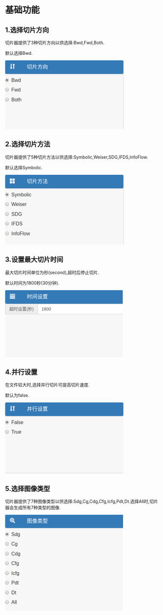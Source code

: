 # 基础功能

## 1.选择切片方向

切片器提供了3种切片方向以供选择:Bwd,Fwd,Both.

默认选择Bwd.

![切片方向](_media/1-1.png)

## 2.选择切片方法

切片器提供了5种切片方法以供选择:Symbolic,Weiser,SDG,IFDS,InfoFlow.

默认选择Symbolic.

![切片方法](_media/1-2.png)

## 3.设置最大切片时间

最大切片时间单位为秒(second),超时后停止切片.

默认时间为1800秒(30分钟).

![时间设置](_media/1-3.png)

## 4.并行设置

在文件较大时,选择并行切片可提高切片速度.

默认为false.

![并行设置](_media/1-4.png)

## 5.选择图像类型

切片器提供了7种图像类型以供选择:Sdg,Cg,Cdg,Cfg,Icfg,Pdt,Dt.选择All时,切片器会生成所有7种类型的图像.

![图像类型](_media/1-5.png)
